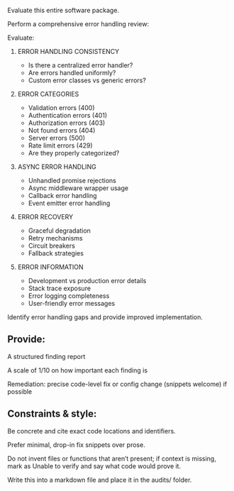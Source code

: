 Evaluate this entire software package. 

Perform a comprehensive error handling review:

Evaluate:

1. ERROR HANDLING CONSISTENCY
   - Is there a centralized error handler?
   - Are errors handled uniformly?
   - Custom error classes vs generic errors?

2. ERROR CATEGORIES
   - Validation errors (400)
   - Authentication errors (401)
   - Authorization errors (403)
   - Not found errors (404)
   - Server errors (500)
   - Rate limit errors (429)
   - Are they properly categorized?

3. ASYNC ERROR HANDLING
   - Unhandled promise rejections
   - Async middleware wrapper usage
   - Callback error handling
   - Event emitter error handling

4. ERROR RECOVERY
   - Graceful degradation
   - Retry mechanisms
   - Circuit breakers
   - Fallback strategies

5. ERROR INFORMATION
   - Development vs production error details
   - Stack trace exposure
   - Error logging completeness
   - User-friendly error messages

Identify error handling gaps and provide improved implementation.

## Provide:

A structured finding report

A scale of 1/10 on how important each finding is

Remediation: precise code-level fix or config change (snippets welcome) if possible

## Constraints & style:

Be concrete and cite exact code locations and identifiers.

Prefer minimal, drop-in fix snippets over prose.

Do not invent files or functions that aren’t present; if context is missing, mark as Unable to verify and say what code would prove it.

Write this into a markdown file and place it in the audits/ folder.